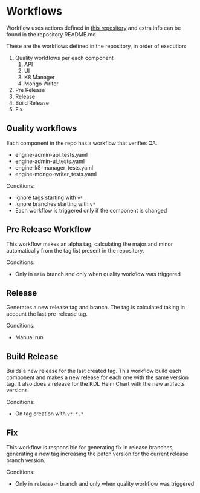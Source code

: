 # Workflows

Workflow uses actions defined in [this repository](https://github.com/intelygenz/action-product-version-tags) and extra
info can be found in the repository README.md

These are the workflows defined in the repository, in order of execution:

1. Quality workflows per each component
   1. API
   2. UI
   3. K8 Manager
   4. Mongo Writer
2. Pre Release
3. Release
4. Build Release
5. Fix

## Quality workflows

Each component in the repo has a workflow that verifies QA.

- engine-admin-api_tests.yaml
- engine-admin-ui_tests.yaml
- engine-k8-manager_tests.yaml
- engine-mongo-writer_tests.yaml

Conditions:

- Ignore tags starting with `v*`
- Ignore branches starting with `v*`
- Each workflow is triggered only if the component is changed

## Pre Release Workflow

This workflow makes an alpha tag, calculating the major and minor automatically from the tag list present in the repository.

Conditions:

- Only in `main` branch and only when quality workflow was triggered

## Release

Generates a new release tag and branch. The tag is calculated taking in account the last pre-release tag.

Conditions:

- Manual run

## Build Release

Builds a new release for the last created tag. This workflow build each component and makes a new release for each one
with the same version tag. It also does a release for the KDL Helm Chart with the new artifacts versions.

Conditions:
- On tag creation with `v*.*.*`

## Fix

This workflow is responsible for generating fix in release branches, generating a new tag increasing the patch version
for the current release branch version.

Conditions:

- Only in `release-*` branch and only when quality workflow was triggered
